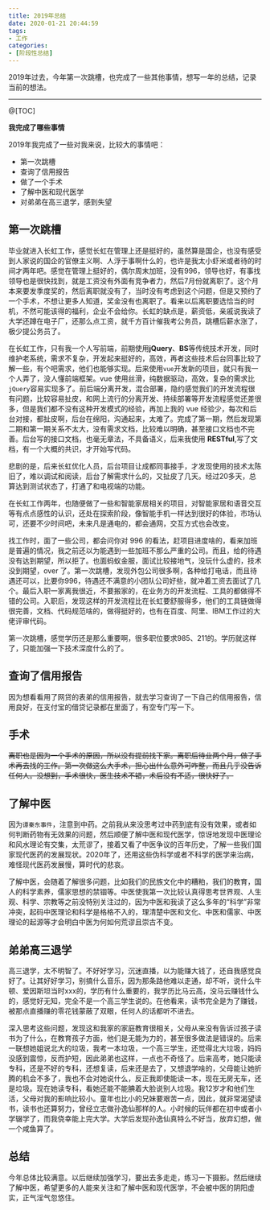 ```yaml
---
title: 2019年总结
date: 2020-01-21 20:44:59
tags:
- 工作
categories:
- [阶段性总结]
---
```


2019年过去，今年第一次跳槽，也完成了一些其他事情，想写一年的总结，记录当前的想法。
<!--more-->
***

@[TOC]

**我完成了哪些事情**

2019年我完成了一些对我来说，比较大的事情吧：

- 第一次跳槽
- 查询了信用报告
- 做了一个手术
- 了解中医和现代医学
- 对弟弟在高三退学，感到失望

## 第一次跳槽

毕业就进入长虹工作，感觉长虹在管理上还是挺好的，虽然算是国企，也没有感受到人家说的国企的官僚主义啊、人浮于事啊什么的，也许是我太小虾米或者待的时间才两年吧。感觉在管理上挺好的，偶尔周末加班，没有996，领导也好，有事找领导也是很快找到，就是工资没有外面有竞争者力，然后7月份就离职了。这个月本来要发季度奖的，然后离职就没有了，当时没有考虑到这个问题，但是又预约了一个手术，不想让更多人知道，奖金没有也离职了。看来以后离职要选恰当的时机，不然可能该得的福利，企业不会给你。长虹的缺点是，薪资低，亲戚说我读了大学还蹲在电子厂，还那么点工资，就千方百计催我考公务员，跳槽后薪水涨了，极少提公务员了。

在长虹工作，只有我一个人写前端，前期使用**jQuery**、**BS**等传统技术开发，同时维护老系统，需求不复杂，开发起来挺好的，高效，再者这些技术后台同事比较了解一些，有个吧需求，他们也能够实现。后来使用`vue`开发新的项目，就只有我一个人弄了，没人懂前端框架。vue 使用丝滑，纯数据驱动，高效，复杂的需求比`jQuery`容易实现多了。前后端分离开发，混合部署，隐约感觉我们的开发流程很有问题，比较容易扯皮，和网上流行的分离开发、持续部署等开发流程感觉还差很多，但是我们都不没有这种开发模式的经验，再加上我的 vue 经验少，每次和后台对接，都扯皮啊，后台在绵阳，沟通起来，太难了。完成了第一期，然后发现第二期和第一期关系不太大，没有需求文档，比较难以明确，甚至接口文档也不完善。后台写的接口文档，也毫无章法，不具备语义，后来我使用 **RESTful**,写了文档，有一个大概的共识，才开始写代码。

悲剧的是，后来长虹优化人员，后台项目让成都同事接手，才发现使用的技术太陈旧了，难以调试和阅读，后台了解需求什么的，又扯皮了几天。经过20多天，总算达到测试状态了，打通了和电视端的功能。

在长虹工作两年，也随便做了一些和智能家居相关的项目，对智能家居和语音交互等有点点感性的认识，还处在探索阶段，像智能手机一样达到很好的体验，市场认可，还要不少时间吧，未来凡是通电的，都会通网，交互方式也会改变。

找工作时，面了一些公司，都会问你对 996 的看法，赶项目进度啥的，看来加班是普遍的情况，我之前还以为能遇到一些加班不那么严重的公司。而且，给的待遇没有达到期望，所以拒了。也面蚂蚁金服，面试比较接地气，没玩什么虚的，技术没到期望，over 了。第一次跳槽，发现外包公司很多啊，各种给打电话，而且待遇还可以，比要你996，待遇还不满意的小团队公司好些，就冲着工资去面试了几个。最后入职一家离我很近，不要搬家的，在业务方的开发流程、工具的都做得不错的公司。入职后，发现这样的开发流程比在长虹要舒服得多，他们的工具链做得很完善，文档、代码规范啥的，做得挺好的，也有在百度、阿里、IBM工作过的大佬评审代码。

第一次跳槽，感觉学历还是那么重要啊，很多职位要求985、211的。学历就这样了，只能加强一下技术深度什么的了。

## 查询了信用报告

因为想看看用了网贷的表弟的信用报告，就去学习查询了一下自己的信用报告，信用良好，在支付宝的借贷记录都在里面了，有空专门写一下。

## 手术

~~离职也是因为一个手术的原因，所以没有提前找下家。离职后待业两个月，做了手术再去找的工作。第一次做这么大手术，担心出什么意外可咋整，而且几乎没告诉任何人。没想到，手术很快，医生技术不错，术后没有不适，很快好了。~~

## 了解中医

因为`谭秦东事件`，注意到中药。之前我从来没思考过中药到底有没有效果，或者如何判断药物有无效果的问题，然后顺便了解中医和现代医学，惊讶地发现中医理论和风水理论有交集，太荒谬了，接着又看了中医争议的百年历史，了解一些我们国家现代医药的发展现状。2020年了，还用这些伪科学或者不科学的医学来治病，难怪现代医药发展慢，算时代的悲哀。

了解中医，会随着了解很多问题，比如我们的民族文化中的糟粕，我们的教育，国人的科学素养，儒家思想的禁锢等。中医使我第一次比较认真得思考世界观、人生观、科学、宗教等之前没特别关注过的，因为中医和我读了这么多年的“科学”非常冲突，起码中医理论和科学是格格不入的，理清楚中医和文化、中医和儒家、中医理论的起源等才会明白中医为何如何荒谬且崇古不变。

## 弟弟高三退学

高三退学，太不明智了。不好好学习，沉迷直播，以为能赚大钱了，还自我感觉良好了。让其好好学习，别搞什么音乐，因为那条路他难以走通，却不听，说什么牛顿、爱因斯坦当时xxx的，学历有什么重要的，我学历比马云高，没马云赚钱什么的，感觉好无知，完全不是一个高三学生说的。在他看来，读书完全是为了赚钱，被那点直播赚的零花钱蒙蔽了双眼，任何人的话都听不进去。

深入思考这些问题，发现这和我家的家庭教育很相关，父母从来没有告诉过孩子读书为了什么，在教育孩子方面，他们是无能为力的，甚至很多做法是错误的。后来一联想她姐说北大的垃圾，我考一本垃圾，一个高三学生，还觉得北大垃圾，妈妈没感到震惊，反而护短，因此弟弟也这样，一点也不奇怪了。后来高考，她只能读专科，还是不好的专科，还想复读，后来还是去了，又想退学啥的，父母能让她折腾的机会不多了，我也不会对她说什么，反正我即使能读一本，现在无房无车，还是垃圾。现在她读专科，看她还能不能腆着大脸说别人垃圾。我12岁才和他们生活，父母对我的影响比较小。童年也比小的兄妹要艰苦一点，因此，就非常渴望读书，读书也还算努力，曾经立志做孙逸仙那样的人。小时候的玩伴都在初中或者小学辍学了，而我侥幸能上完大学。大学后发现孙逸仙真特么不好当，放弃幻想，做一个咸鱼算了。

## 总结

今年总体比较满意。以后继续加强学习，要出去多走走，练习一下摄影。然后继续了解中医，希望更多的人能来关注和了解中医和现代医学，不会被中医的阴阳虚实，正气淫气忽悠住。



